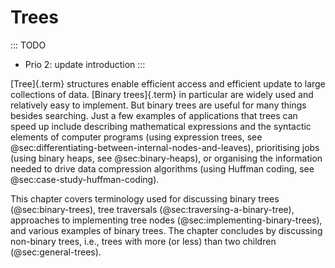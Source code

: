 
# Trees

::: TODO
- Prio 2: update introduction
:::

[Tree]{.term} structures enable efficient
access and efficient update to large collections of data.
[Binary trees]{.term} in
particular are widely used and relatively easy to implement. But binary
trees are useful for many things besides searching. Just a few examples
of applications that trees can speed up include
describing mathematical expressions
and the syntactic elements of computer programs
(using expression trees, see @sec:differentiating-between-internal-nodes-and-leaves),
prioritising jobs (using binary heaps, see @sec:binary-heaps), or
organising the information needed to drive
data compression algorithms (using Huffman coding, see @sec:case-study-huffman-coding).

This chapter covers terminology used for discussing binary trees (@sec:binary-trees),
tree traversals (@sec:traversing-a-binary-tree),
approaches to implementing tree nodes (@sec:implementing-binary-trees),
and various examples of binary trees.
The chapter concludes by discussing non-binary trees, i.e., trees with more (or less) than two children (@sec:general-trees).

